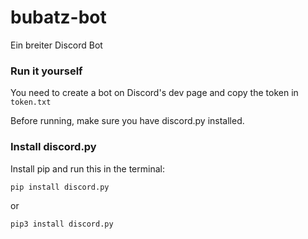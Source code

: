 # bubatz-bot
Ein breiter Discord Bot


### Run it yourself
You need to create a bot on Discord's dev page and copy the token in ```token.txt```

Before running, make sure you have discord.py installed.

### Install discord.py
Install pip and run this in the terminal:
```bash
pip install discord.py
```
or
```bash
pip3 install discord.py
```
